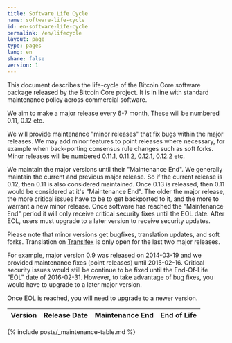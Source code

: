 ```yaml
---
title: Software Life Cycle
name: software-life-cycle
id: en-software-life-cycle
permalink: /en/lifecycle
layout: page
type: pages
lang: en
share: false
version: 1
---
```

This document describes the life-cycle of the Bitcoin Core software package released by the Bitcoin Core project. It is in line with standard maintenance policy across commercial software.  

We aim to make a major release every 6-7 month, These will be numbered 0.11, 0.12 etc.

We will provide maintenance "minor releases" that fix bugs within the major releases. We may add minor features to point releases where necessary, for example when
back-porting consensus rule changes such as soft forks. Minor releases will be numbered 0.11.1, 0.11.2, 0.12.1, 0.12.2 etc.

We maintain the major versions until their "Maintenance End". We generally maintain the current and previous major release. So if the current release is 0.12, then 0.11 is also considered maintained. Once 0.13 is released, then 0.11 would be considered at it's "Maintenance End". The older the major release, the more critical issues have to be to get backported to it, and the more to warrant a new minor release. Once software has reached the "Maintenance End" period it will only receive critical security fixes until the EOL date. After EOL, users must upgrade to a later version to receive security updates.

Please note that minor versions get bugfixes, translation updates, and soft forks. Translation on [Transifex][bitcoin-transifex-link] is only open for the last two major releases.

For example, major version 0.9 was released on 2014-03-19 and we provided maintenance fixes (point releases) until 2015-02-16. Critical security issues would still be continue to be fixed until the End-Of-Life "EOL" date of 2016-02-31. However, to take advantage of bug fixes, you would have to upgrade to a later major version.

Once EOL is reached, you will need to upgrade to a newer version.

| Version | Release Date | Maintenance End | End of Life |
|---------|--------------|-----------------|-------------|
{% include posts/_maintenance-table.md %}

[bitcoin-transifex-link]: https://www.transifex.com/bitcoin/bitcoin/
